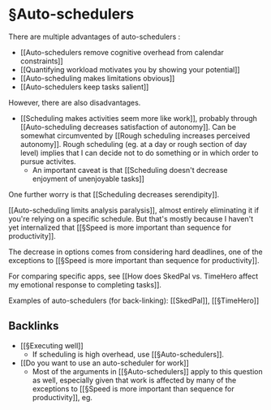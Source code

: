 # §Auto-schedulers
There are multiple advantages of auto-schedulers :
* [[Auto-schedulers remove cognitive overhead from calendar constraints]]
* [[Quantifying workload motivates you by showing your potential]]
* [[Auto-scheduling makes limitations obvious]]
* [[Auto-schedulers keep tasks salient]]

However, there are also disadvantages.
* [[Scheduling makes activities seem more like work]], probably through [[Auto-scheduling decreases satisfaction of autonomy]]. Can be somewhat circumvented by [[Rough scheduling increases perceived autonomy]]. Rough scheduling (eg. at a day or rough section of day level) implies that I can decide not to do something or in which order to pursue activites.
	* An important caveat is that [[Scheduling doesn't decrease enjoyment of unenjoyable tasks]]

One further worry is that [[Scheduling decreases serendipity]].

[[Auto-scheduling limits analysis paralysis]], almost entirely eliminating it if you're relying on a specific schedule. But that's mostly because I haven't yet internalized that [[§Speed is more important than sequence for productivity]].

The decrease in options comes from considering hard deadlines, one of the exceptions to [[§Speed is more important than sequence for productivity]].

For comparing specific apps, see [[How does SkedPal vs. TimeHero affect my emotional response to completing tasks]].

Examples of auto-schedulers (for back-linking): [[SkedPal]], [[§TimeHero]]

## Backlinks
* [[§Executing well]]
	* If scheduling is high overhead, use [[§Auto-schedulers]].
* [[Do you want to use an auto-scheduler for work]]
	* Most of the arguments in [[§Auto-schedulers]] apply to this question as well, especially given that work is affected by many of the exceptions to [[§Speed is more important than sequence for productivity]], eg.

<!-- #Life -->

<!-- {BearID:F539A307-735A-49FF-BE1A-A27108A0B564-15756-0000130322180CD2} -->
